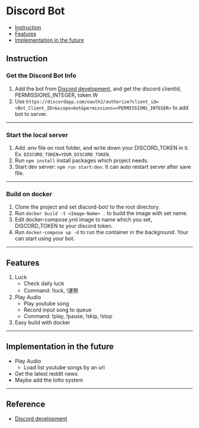 # Discord Bot
* [Instruction](#instruction)
* [Features](#features)
* [Implementation in the future](#implementation-in-the-future)


## Instruction
### Get the Discord Bot Info
1. Add the bot from [Discord development](https://discord.com/developers/), and get the discord clientId, PERMISSIONS_INTEGER, token.W
2. Use `https://discordapp.com/oauth2/authorize?client_id=<Bot_Client_ID>&scope=bot&permissions=<PERMISSIONS_INTEGER>` to add bot to server.

---
### Start the local server
1. Add .env file on root folder, and write down your DISCORD_TOKEN in it. Ex. `DISCORD_TOKEN=YOUR_DISCORD_TOKEN`.
2. Run `npm install` install packages which project needs.
3. Start dev server: `npm run start:dev`. It can auto restart server after save file.

---
### Build on docker
1. Clone the project and set discord-bot/ to the root directory.
2. Run `docker build -t <Image-Name> .` to build the image with set name.
3. Edit docker-compose.yml image to name which you set, DISCORD_TOKEN to your discord token.
4. Run `docker-compose up -d` to run the container in the background. Your can start using your bot.

---
## Features
1. Luck
    * Check daily luck
    * Command: !luck, !運勢
2. Play Audio
    * Play youtube song
    * Record input song to queue
    * Command: !play, !pause, !skip, !stop
3. Easy build with docker

---
## Implementation in the future
* Play Audio
    * Load list youtube songs by an url
* Get the latest reddit news
* Maybe add the lotto system

---
## Reference
* [Discord development](https://discord.com/developers/)